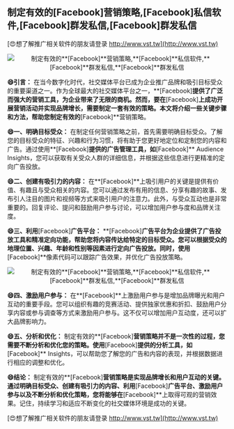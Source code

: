 ## **制定有效的**[Facebook]**营销策略,**[Facebook]**私信软件,**[Facebook]**群发私信,**[Facebook]**群发私信**

[😍想了解推广相关软件的朋友请登录 http://www.vst.tw](http://www.vst.tw)

 <center><img src="https://vst.tw/MP4/tuiguang/png/1.png" alt="制定有效的**[Facebook]**营销策略,**[Facebook]**私信软件,**[Facebook]**群发私信,**[Facebook]**群发私信"></center>

**😄引言：**
在当今数字化时代，社交媒体平台已成为企业推广品牌和吸引目标受众的重要渠道之一。作为全球最大的社交媒体平台之一，**[Facebook]**提供了广泛而强大的营销工具，为企业带来了无限的商机。然而，要在**[Facebook]**上成功开展营销活动并实现品牌增长，需要制定一套有效的策略。本文将介绍一些关键步骤和方法，帮助您制定有效的**[Facebook]**营销策略。

**😄一、明确目标受众：**
在制定任何营销策略之前，首先需要明确目标受众。了解您的目标受众的特征、兴趣和行为习惯，将有助于您更好地定位和定制您的内容和广告。通过使用**[Facebook]**提供的广告管理工具，如**[Facebook]** Audience Insights，您可以获取有关受众人群的详细信息，并根据这些信息进行更精准的定向广告投放。

**😄二、创建有吸引力的内容：**
在**[Facebook]**上吸引用户的关键是提供有价值、有趣且与受众相关的内容。您可以通过发布有用的信息、分享有趣的故事、发布引人注目的图片和视频等方式来吸引用户的注意力。此外，与受众互动也是非常重要的。回复评论、提问和鼓励用户参与讨论，可以增加用户参与度和品牌关注度。

**😄三、利用**[Facebook]**广告平台：**
**[Facebook]**广告平台为企业提供了广告投放工具和精准定向功能，帮助您将内容传达给特定的目标受众。您可以根据受众的地理位置、兴趣、年龄和性别等因素进行定向广告投放。同时，使用**[Facebook]**像素代码可以跟踪广告效果，并优化广告投放策略。

 <center><img src="https://vst.tw/MP4/tuiguang/png/5.png" alt="制定有效的**[Facebook]**营销策略,**[Facebook]**私信软件,**[Facebook]**群发私信,**[Facebook]**群发私信"></center>

**😄四、激励用户参与：**
在**[Facebook]**上激励用户参与是增加品牌曝光和用户互动的重要手段。您可以组织有趣的竞赛活动、提供独家优惠和折扣、鼓励用户分享内容或参与调查等方式来激励用户参与。这不仅可以增加用户互动度，还可以扩大品牌影响力。

**😄五、分析和优化：**
制定有效的**[Facebook]**营销策略并不是一次性的过程，您需要不断分析和优化您的策略。使用**[Facebook]**提供的分析工具，如**[Facebook]** Insights，可以帮助您了解您的广告和内容的表现，并根据数据进行相应的调整和优化。

**😄结论：**
制定有效的**[Facebook]**营销策略是实现品牌增长和用户互动的关键。通过明确目标受众、创建有吸引力的内容、利用**[Facebook]**广告平台、激励用户参与以及不断分析和优化策略，您将能够在**[Facebook]**上取得可观的营销效果。记住，持续学习和适应不断变化的社交媒体环境是成功的关键。

[😍想了解推广相关软件的朋友请登录 http://www.vst.tw](http://www.vst.tw)




